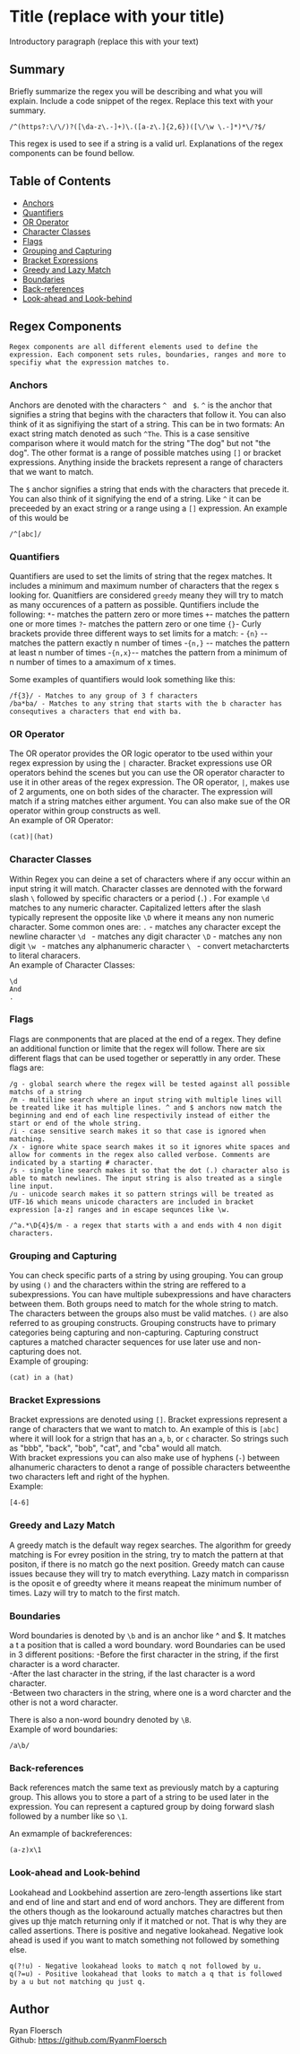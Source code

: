# Title (replace with your title)

Introductory paragraph (replace this with your text)


## Summary

Briefly summarize the regex you will be describing and what you will explain. Include a code snippet of the regex. Replace this text with your summary.
```
/^(https?:\/\/)?([\da-z\.-]+)\.([a-z\.]{2,6})([\/\w \.-]*)*\/?$/
```
This regex is used to see if a string is a valid url. Explanations of the regex components can be found bellow. 



## Table of Contents

- [Anchors](#anchors)
- [Quantifiers](#quantifiers)
- [OR Operator](#or-operator)
- [Character Classes](#character-classes)
- [Flags](#flags)
- [Grouping and Capturing](#grouping-and-capturing)
- [Bracket Expressions](#bracket-expressions)
- [Greedy and Lazy Match](#greedy-and-lazy-match)
- [Boundaries](#boundaries)
- [Back-references](#back-references)
- [Look-ahead and Look-behind](#look-ahead-and-look-behind)

## Regex Components
    Regex components are all different elements used to define the expression. Each component sets rules, boundaries, ranges and more to specifiy what the expression matches to.

### Anchors

Anchors are denoted with the characters ```^ ``` and ``` $```. 
```^``` is the anchor that signifies a string that begins with the characters that follow it. You can also think of it as signifiying the start of a string.  This can be in two formats: 
An exact string match denoted as such ```^The```. This is a case sensitive comparison where it would match for the string  "The dog" but not "the dog".
The other format is a range of possible matches using ```[]``` or bracket expressions. Anything inside the brackets represent a range of characters that we want to match. 

The ```$``` anchor signifies a string that ends with the characters that precede it. You can also think of it signifying the end of a string. Like ```^``` it can be preceeded by an exact string or a range using a ```[]``` expression. 
An example of this would be
```
/^[abc]/
```



### Quantifiers
Quantifiers are used to set the limits of string that the regex matches. It includes a minimum and maximum number of characters that the regex s looking for. Quanitfiers are considered ```greedy``` meany they will try to match as many occurences of a pattern as possible. 
Quntifiers include the following:
```*```- matches the pattern zero or more times
```+```- matches the pattern one or more times
```?```- matches the pattern zero or one time
```{}```- Curly brackets provide three different ways to set limits for a match: 
    - ```{n}``` -- matches the pattern exactly n number of times
    -```{n,}``` -- matches the pattern at least n number of times
    -```{n,x}```-- matches the pattern from a minimum of n number of times to a amaximum of x times. 

Some examples of quantifiers would look something like this:
```
/f{3}/ - Matches to any group of 3 f characters
/ba*ba/ - Matches to any string that starts with the b character has consequtives a characters that end with ba.     
```
### OR Operator

The OR operator provides the OR logic operator to tbe used within your regex expression by using the ```|``` character. Bracket expressions use OR operators behind the scenes but you can use the OR operator character to use it in other areas of the regex expression. The OR operator, ```|```, makes use of 2 arguments, one on both sides of the character. The expression will match if a string matches either argument. You can also make sue of the OR operator within group constructs as well.
</br>
An example of OR Operator:
```
(cat)|(hat)
```

### Character Classes
Within Regex you can deine a set of characters where if any occur within an input string it will match. Character classes are dennoted with the forward slash ```\``` followed by specific characters or a period (```.```) . For example ```\d``` matches to any numeric character. Capitalized letters after the slash typically represent the opposite like ```\D``` where it means any non numeric character. 
Some common ones are: 
```.``` - matches any character except the newline character
```\d ``` - matches any digit character
```\D``` - matches any non digit
```\w ``` - matches any alphanumeric character
```\ ``` - convert metacharcterts to literal characers.
</br>
An example of Character Classes:
```
\d 
And
. 
```

### Flags

Flags are conmponents that are placed at the end of a regex. They define an additional function or limite that the regex will follow. There are six different flags that can be used together or seperattly in any order. These flags are: 
```
/g - global search where the regex will be tested against all possible matchs of a string
/m - multiline search where an input string with multiple lines will be treated like it has multiple lines. ^ and $ anchors now match the beginning and end of each line respectivily instead of either the start or end of the whole string. 
/i - case sensitive search makes it so that case is ignored when matching. 
/x - ignore white space search makes it so it ignores white spaces and allow for comments in the regex also called verbose. Comments are indicated by a starting # character.
/s - single line search makes it so that the dot (.) character also is able to match newlines. The input string is also treated as a single line input. 
/u - unicode search makes it so pattern strings will be treated as UTF-16 which means unicode characters are included in bracket expression [a-z] ranges and in escape sequnces like \w.
```
```
/^a.*\D{4}$/m - a regex that starts with a and ends with 4 non digit characters.
```

### Grouping and Capturing
You can check specific parts of a string by using grouping. You can group by using ```()``` and the characters within the string are reffered to a subexpressions. You can have multiple subexpressions and have characters between them. Both groups need to match for the whole string to match. The characters between the groups also must be valid matches. ```()``` are also referred to as grouping constructs. Grouping constructs have to primary categories being capturing and non-capturing. Capturing construct captures a matched character sequences for use later use and non-capturing does not. 
</br>
Example of grouping:
```
(cat) in a (hat)
```


### Bracket Expressions

Bracket expressions are denoted using ```[]```. Bracket expressions represent a range of characters that we want to match to. 
An example of this is ```[abc]``` where it will look for a strign that has an ```a```, ```b```, or ```c``` character. So strings such as "bbb", "back", "bob", "cat", and "cba" would all match.  
With bracket expressions you can also make use of hyphens (```-```) between alhanumeric characters to denot a range of possible characters betweenthe two characters left and right of the hyphen. 
</br>
Example:
```
[4-6]
```

### Greedy and Lazy Match
A greedy match is the default way regex searches. The algorithm for greedy matching is For evrey position in the string, try to match the pattern at that positon, if there is no match go the next position. Greedy match can cause issues because they will try to match everything. Lazy match in comparissn is the oposit e of greedty where it means reapeat the minimum number of times. Lazy will try to match to the first match. 




### Boundaries

Word boundaries is denoted by ```\b``` and is an anchor like ^ and $. It matches a t a position that is called a word boundary.  word Boundaries can be used in 3 different positions:
-Before the first character in the string, if the first character is a word character.
</br>
-After the last character in the string, if the last character is a word character.
</br>
-Between two characters in the string, where one is a word charcter and the other is not a word character. 


There is also a non-word boundry denoted by ```\B```. 
</br>
Example of word boundaries: 
```
/a\b/
```

### Back-references
Back references match the same text as previously match by a capturing group. This allows you to store a part of a string to be used later in the expression. You can represent a captured group by doing  forward slash followed by a number like so ```\1```.

An exmample of backreferences: 
```
(a-z)x\1
```


### Look-ahead and Look-behind

Lookahead and Lookbehind assertion are zero-length assertions like start and end of line and start and end of word anchors. They are different from the others though as the lookaround actually matches charactres but then gives up thje match returning only if it matched or not. That is why they are called assertions. There is positive and negative lookahead. Negative look ahead is used if you want to match something not followed by something else. 

```
q(?!u) - Negative lookahead looks to match q not followed by u.
q(?=u) - Positive lookahead that looks to match a q that is followed by a u but not matching qu just q.
```




## Author
Ryan Floersch
</br>
Github: https://github.com/RyanmFloersch

